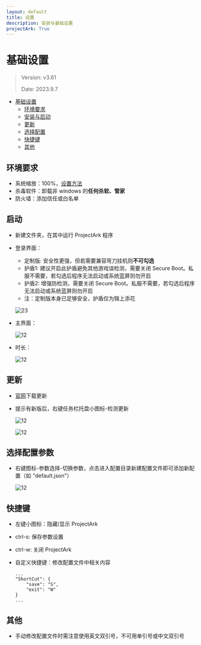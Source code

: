 ```yaml
---
layout: default
title: 设置
description: 安装与基础设置
projectArk: True
---
```


# 基础设置
> Version: v3.61
>
> Date: 2023.9.7

- [基础设置](#基础设置)
  - [环境要求](#环境要求)
  - [安装与启动](#启动)
  - [更新](#更新)
  - [选择配置](#选择配置)
  - [快捷键](#快捷键)
  - [其他](#其他)

## 环境要求

- 系统缩放：100%，[设置方法](https://jingyan.baidu.com/article/c85b7a642cd5f6413bac95b7.html)
- 杀毒软件：卸载非 windows 的**任何杀软、管家**
- 防火墙：添加信任或白名单

## 启动
- 新建文件夹，在其中运行 ProjectArk 程序
- 登录界面：
  - 定制版: 安全性更强，但若需要兼容弯刀挂机则**不可勾选**
  - 护盾1: 建议开启此护盾避免其他游戏误检测，需要关闭 Secure Boot。私服不需要，若勾选后程序无法启动或系统蓝屏则勿开启
  - 护盾2: 增强防检测，需要关闭 Secure Boot。私服不需要，若勾选后程序无法启动或系统蓝屏则勿开启
  - 注：定制版本身已足够安全，护盾仅为锦上添花
  
  ![23]({{site.cdn}}/resource/ark_login.png)

- 主界面：

  ![12]({{site.cdn}}/resource/main.png)

- 时长：

  ![12]({{site.cdn}}/resource/rpg_time.png)

## 更新
- [官网]({{site.cdn}}/release)下载更新
- 提示有新版后，右键任务栏托盘小图标-检测更新

  ![12]({{site.cdn}}/resource/update_info.png)

  ![12]({{site.cdn}}/resource/update.png)

## 选择配置参数
- 右键图标-参数选择-切换参数，点击进入配置目录新建配置文件即可添加新配置（如 "default.json"）

  ![12]({{site.cdn}}/resource/set.png)

## 快捷键
- 左键小图标：隐藏/显示 ProjectArk
- ctrl-s: 保存参数设置
- ctrl-w: 关闭 ProjectArk
- 自定义快捷键：修改配置文件中相关内容

      ...
      "ShortCut": {
          "save": "S",
          "exit": "W"
      }
      ...

## 其他
- 手动修改配置文件时需注意使用英文双引号，不可用单引号或中文双引号
